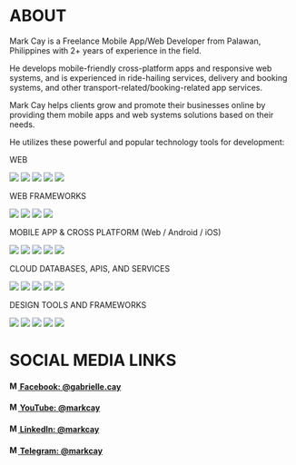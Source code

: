 # ABOUT
Mark Cay is a Freelance Mobile App/Web Developer from Palawan, Philippines with 2+ years of experience in the field.

He develops mobile-friendly cross-platform apps and responsive web systems, and is experienced in ride-hailing services, delivery and booking systems, and other transport-related/booking-related app services.

Mark Cay helps clients grow and promote their businesses online by providing them mobile apps and web systems solutions based on their needs.

He utilizes these powerful and popular technology tools for development:

WEB

![](https://img.shields.io/badge/Web-HTML-e34c26)
![](https://img.shields.io/badge/Web-CSS-264de4)
![](https://img.shields.io/badge/Web-JavaScript-f0db4f)
![](https://img.shields.io/badge/Web-PHP-8993be)
![](https://img.shields.io/badge/Web-MySQL-00758f)

WEB FRAMEWORKS

![](https://img.shields.io/badge/Web_Frameworks-CodeIgniter-dd4814)
![](https://img.shields.io/badge/Web_Frameworks-React.js-61DBFB)
![](https://img.shields.io/badge/Web_Frameworks-Vue.js-34495E)
![](https://img.shields.io/badge/Web_Frameworks-Angular.js-dd1b16)

MOBILE APP & CROSS PLATFORM (Web / Android / iOS)

![](https://img.shields.io/badge/Mobile_App_&_Cross_Platform-Android-32DE84)
![](https://img.shields.io/badge/Mobile_App_&_Cross_Platform-Kotlin-E24462)
![](https://img.shields.io/badge/Mobile_App_&_Cross_Platform-React_Native-61DBFB)
![](https://img.shields.io/badge/Mobile_App_&_Cross_Platform-Ionic-498AFF)
![](https://img.shields.io/badge/Mobile_App_&_Cross_Platform-Angular-dd1b16)

CLOUD DATABASES, APIS, AND SERVICES

![](https://img.shields.io/badge/Cloud_Databases,_APIs,_and_Services-Google_Cloud_Platform-ff0000)
![](https://img.shields.io/badge/Cloud_Databases,_APIs,_and_Services-Firebase_services-ff0000)
![](https://img.shields.io/badge/Cloud_Databases,_APIs,_and_Services-MongoDB-ff0000)
![](https://img.shields.io/badge/Cloud_Databases,_APIs,_and_Services-GraphQL-ff0000)
![](https://img.shields.io/badge/Cloud_Databases,_APIs,_and_Services-REST_API-ff0000)

DESIGN TOOLS AND FRAMEWORKS

![](https://img.shields.io/badge/Design_Tools_and_Frameworks-Tailwind_CSS-ff0000)
![](https://img.shields.io/badge/Design_Tools_and_Frameworks-Bootstrap-ff0000)
![](https://img.shields.io/badge/Design_Tools_and_Frameworks-Figma-ff0000)
![](https://img.shields.io/badge/Design_Tools_and_Frameworks-Canva-ff0000)
![](https://img.shields.io/badge/Design_Tools_and_Frameworks-Adobe_XD-ff0000)

# SOCIAL MEDIA LINKS
#### [<img title="My Facebook profile" alt="My Facebook profile" height=15 width=15 src="https://static.xx.fbcdn.net/rsrc.php/yD/r/d4ZIVX-5C-b.ico" /> Facebook: @gabrielle.cay](https://www.facebook.com/Gabrielle.Cay)
#### [<img title="My YouTube channel" alt="My YouTube channel" height=15 width=15 src="https://www.youtube.com/s/desktop/a90036ea/img/favicon.ico" /> YouTube: @markcay](https://www.youtube.com/MarkCay)
#### [<img title="My LinkedIn profile" height=15 width=15 src="https://static-exp1.licdn.com/sc/h/al2o9zrvru7aqj8e1x2rzsrca" /> LinkedIn: @markcay](https://www.linkedin.com/in/markcay)
#### [<img title="My Telegram account" height=15 width=15 src="https://web.telegram.org/k/assets/img/apple-touch-icon.png?v=jw3mK7G9Ry" /> Telegram: @markcay](https://t.me/markcay)


<!-- <a style="" title="Mark Cay's Most Used Languages" href="https://github.com/MarkCay?tab=repositories">
  <img align="center" style="width: 100vw;" src='https://github-readme-stats.vercel.app/api/top-langs/?username=markcay&theme=light&bg_color=201E1E&text_color=ffffff&title_color=ffffff' />
</a> -->
<!-- <a style="" title="Mark Cay's GitHub Stats" href="https://github.com/MarkCay?tab=repositories">
  <img align="center" style="width: 100vw" src='https://github-readme-stats.vercel.app/api?username=markcay&&show_icons=true&title_color=ffffff&icon_color=6920b0&text_color=daf7dc&bg_color=201E1E&include_all_commits=true' />
</a> -->

<!-- 🔭 I’m currently working at [Zerobstacle Technologies](https://zerobstacle.dev/)
<!--- 🌱 I love topicsin web development-->
<!-- 👯 I’m looking to collaborate on ...
- 🤔 I’m looking for help with ...
- 💬 Ask me about ...
- 📫 How to reach me: ...
- 😄 Pronouns: ...
- ⚡ Fun fact: ...-->
